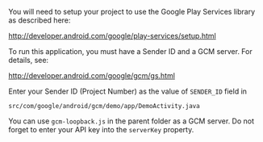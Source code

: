 You will need to setup your project to use the
Google Play Services library as described here:

http://developer.android.com/google/play-services/setup.html

To run this application, you must have a Sender ID
and a GCM server. For details, see:

http://developer.android.com/google/gcm/gs.html

Enter your Sender ID (Project Number) as the value of `SENDER_ID` field in
```
src/com/google/android/gcm/demo/app/DemoActivity.java
```

You can use `gcm-loopback.js` in the parent folder as a GCM server. Do not
forget to enter your API key into the `serverKey` property.
